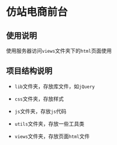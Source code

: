 # 仿站电商前台

## 使用说明

使用服务器访问`views`文件夹下的`html`页面使用

## 项目结构说明

* `lib`文件夹，存放库文件，如`jQuery`

* `css`文件夹，存放样式

* `js`文件夹，存放`js`代码

* `utils`文件夹，存放一些工具类

* `views`文件夹，存放页面`html`文件

  

  
